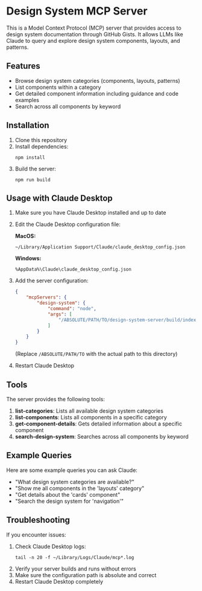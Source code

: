 # Design System MCP Server

This is a Model Context Protocol (MCP) server that provides access to design system documentation through GitHub Gists. It allows LLMs like Claude to query and explore design system components, layouts, and patterns.

## Features

- Browse design system categories (components, layouts, patterns)
- List components within a category
- Get detailed component information including guidance and code examples
- Search across all components by keyword

## Installation

1. Clone this repository
2. Install dependencies:
   ```
   npm install
   ```
3. Build the server:
   ```
   npm run build
   ```

## Usage with Claude Desktop

1. Make sure you have Claude Desktop installed and up to date
2. Edit the Claude Desktop configuration file:
   
   **MacOS:**
   ```
   ~/Library/Application Support/Claude/claude_desktop_config.json
   ```
   
   **Windows:**
   ```
   %AppData%\Claude\claude_desktop_config.json
   ```

3. Add the server configuration:
   ```json
   {
       "mcpServers": {
           "design-system": {
               "command": "node",
               "args": [
                   "/ABSOLUTE/PATH/TO/design-system-server/build/index.js"
               ]
           }
       }
   }
   ```
   (Replace `/ABSOLUTE/PATH/TO` with the actual path to this directory)

4. Restart Claude Desktop

## Tools

The server provides the following tools:

1. **list-categories**: Lists all available design system categories
2. **list-components**: Lists all components in a specific category
3. **get-component-details**: Gets detailed information about a specific component
4. **search-design-system**: Searches across all components by keyword

## Example Queries

Here are some example queries you can ask Claude:

- "What design system categories are available?"
- "Show me all components in the 'layouts' category"
- "Get details about the 'cards' component"
- "Search the design system for 'navigation'"

## Troubleshooting

If you encounter issues:

1. Check Claude Desktop logs:
   ```
   tail -n 20 -f ~/Library/Logs/Claude/mcp*.log
   ```
2. Verify your server builds and runs without errors
3. Make sure the configuration path is absolute and correct
4. Restart Claude Desktop completely
